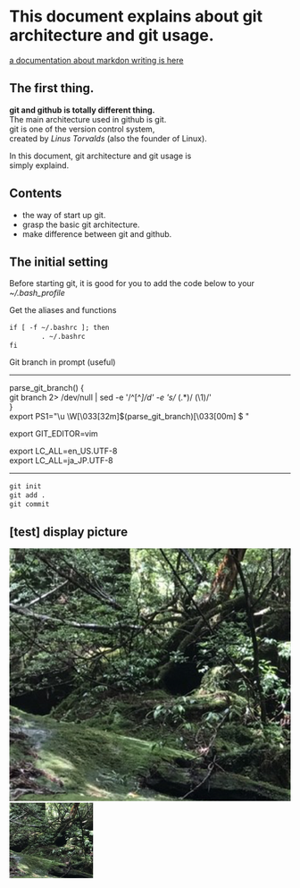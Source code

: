 # This document explains about git architecture and git usage. 

[a documentation about markdon writing is here](./markdown.md)


## The first thing. 
**git and github is totally different thing.**   
The main architecture used in github is git.   
git is one of the version control system,  
created by *Linus Torvalds* (also the founder of Linux).  

In this document, git architecture and git usage is   
simply explaind. 

## Contents 

- the way of start up git. 
- grasp the basic git architecture. 
- make difference between git and github.


## The initial setting

Before starting git, it is good for you 
to add the code below to your *~/.bash_profile*  

Get the aliases and functions  
```
if [ -f ~/.bashrc ]; then   
        . ~/.bashrc   
fi    
```

Git branch in prompt (useful)   

* * *
parse_git_branch() {   
  git branch 2> /dev/null | sed -e '/^[^*]/d' -e 's/* \(.*\)/ (\1)/'   
}  
export PS1="\u \W\[\033[32m\]\$(parse_git_branch)\[\033[00m\] $ "  

export GIT_EDITOR=vim  

export LC_ALL=en_US.UTF-8  
export LC_ALL=ja_JP.UTF-8  
* * * 

```
git init
git add .
git commit 
```



## [test] display picture 
![sample](./test_pic.png)    
<img src="./test_pic.png" width="150px"> 



